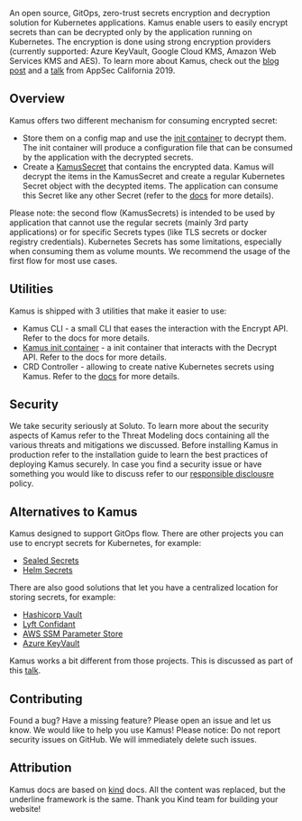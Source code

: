 An open source, GitOps, zero-trust secrets encryption and decryption solution for Kubernetes applications.
Kamus enable users to easily encrypt secrets than can be decrypted only by the application running on Kubernetes.
The encryption is done using strong encryption providers (currently supported: Azure KeyVault, Google Cloud KMS, Amazon Web Services KMS and AES).
To learn more about Kamus, check out the [blog post](https://blog.solutotlv.com/can-kubernetes-keep-a-secret?utm_source=github) and a [talk](https://www.youtube.com/watch?v=FoM3u8G99pc&&index=14&t=0s) from AppSec California 2019.

## Overview
Kamus offers two different mechanism for consuming encrypted secret:

* Store them on a config map and use the [init container] to decrypt them. 
The init container will produce a configuration file that can be consumed by the application with the decrypted secrets.
* Create a [KamusSecret][crd] that contains the encrypted data. 
Kamus will decrypt the items in the KamusSecret and create a regular Kubernetes Secret object with the decypted items. 
The application can consume this Secret like any other Secret (refer to the [docs][secrets] for more details). 

Please note: the second flow (KamusSecrets) is intended to be used by application that cannot use the regular secrets (mainly 3rd party applications) or for specific Secrets types (like TLS secrets or docker registry credentials). 
Kubernetes Secrets has some limitations, especially when consuming them as volume mounts. 
We recommend the usage of the first flow for most use cases.

## Utilities
Kamus is shipped with 3 utilities that make it easier to use:

* Kamus CLI - a small CLI that eases the interaction with the Encrypt API. Refer to the docs for more details.
* [Kamus init container][init container] - a init container that interacts with the Decrypt API. Refer to the docs for more details.
* CRD Controller - allowing to create native Kubernetes secrets using Kamus. Refer to the [docs][crd] for more details.

## Security
We take security seriously at Soluto.
To learn more about the security aspects of Kamus refer to the Threat Modeling docs containing all the various threats and mitigations we discussed.
Before installing Kamus in production refer to the installation guide to learn the best practices of deploying Kamus securely.
In case you find a security issue or have something you would like to discuss refer to our [responsible disclousre](docs/threatmodeling/security) policy.

## Alternatives to Kamus
Kamus designed to support GitOps flow. 
There are other projects you can use to encrypt secrets for Kubernetes, for example:

* [Sealed Secrets](https://github.com/bitnami-labs/sealed-secrets)
* [Helm Secrets](https://github.com/futuresimple/helm-secrets)

There are also good solutions that let you have a centralized location for storing secrets, for example:

* [Hashicorp Vault](https://www.vaultproject.io/)
* [Lyft Confidant](https://github.com/lyft/confidant)
* [AWS SSM Parameter Store](https://docs.aws.amazon.com/systems-manager/latest/userguide/systems-manager-parameter-store.html)
* [Azure KeyVault](https://azure.microsoft.com/en-us/services/key-vault/)

Kamus works a bit different from those projects. This is discussed as part of this [talk](https://www.youtube.com/watch?v=FoM3u8G99pc&&index=14&t=0s).
## Contributing
Found a bug? Have a missing feature? Please open an issue and let us know.
We would like to help you use Kamus!
Please notice: Do not report security issues on GitHub.
We will immediately delete such issues.

## Attribution
Kamus docs are based on [kind] docs. All the content was replaced, but the underline framework is the same. Thank you Kind team for building your website!

[kind]: https://kind.sigs.k8s.io
[init container]: https://github.com/Soluto/kamus/tree/master/init-container
[crd]: docs/user/crd
[secrets]: https://kubernetes.io/docs/concepts/configuration/secret/